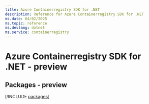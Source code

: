 ```yaml
---
title: Azure Containerregistry SDK for .NET
description: Reference for Azure Containerregistry SDK for .NET
ms.date: 04/02/2025
ms.topic: reference
ms.devlang: dotnet
ms.service: containerregistry
---
```

# Azure Containerregistry SDK for .NET - preview
## Packages - preview
[!INCLUDE [packages](containerregistry-index.md)]